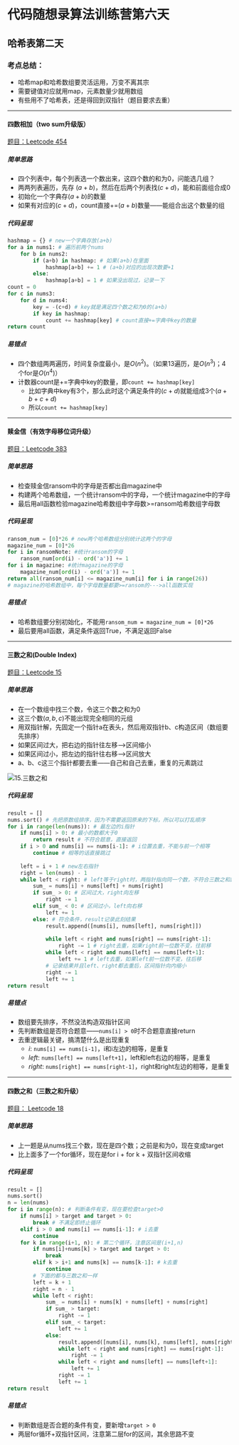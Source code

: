 # 代码随想录算法训练营第六天

## 哈希表第二天

### 考点总结：

- 哈希map和哈希数组要灵活运用，万变不离其宗
- 需要键值对应就用map，元素数量少就用数组
- 有些用不了哈希表，还是得回到双指针（题目要求去重）

---

#### 四数相加（two sum升级版）

[题目：Leetcode 454](https://leetcode.com/problems/4sum-ii)

##### 简单思路

- 四个列表中，每个列表选一个数出来，这四个数的和为0，问能选几组？
- 两两列表遍历，先存 $(a+b)$，然后在后两个列表找$(c+d)$，能和前面组合成0
- 初始化一个字典存$(a+b)$的数量
- 如果有对应的$(c+d)$，count直接+=$(a+b)$数量——能组合出这个数量的组

##### 代码呈现

```python
hashmap = {} # new一个字典存放(a+b)
for a in nums1: # 遍历前两个nums
    for b in nums2: 
        if (a+b) in hashmap: # 如果(a+b)在里面
            hashmap[a+b] += 1 # (a+b)对应的出现次数要+1
        else:
            hashmap[a+b] = 1 # 如果没出现过，记录一下
count = 0
for c in nums3:
    for d in nums4:
        key = -(c+d) # key就是满足四个数之和为0的(a+b)
        if key in hashmap:
            count += hashmap[key] # count直接+=字典中key的数量
return count 
```

##### 易错点

- 四个数组两两遍历，时间复杂度最小，是$O(n^2)$。（如果13遍历，是$O(n^3)$；4个for是$O(n^4)$）
- 计数器count是+=字典中key的数量，即`count += hashmap[key]`
  - 比如字典中key有3个，那么此时这个满足条件的$(c+d)$就能组成3个$(a+b+c+d)$
  - 所以`count += hashmap[key]`

---

#### 赎金信（有效字母移位词升级）

[题目：Leetcode 383](https://leetcode.com/problems/ransom-note)

##### 简单思路

- 检查赎金信ransom中的字母是否都出自magazine中
- 构建两个哈希数组，一个统计ransom中的字母，一个统计magazine中的字母
- 最后用all函数检验magazine哈希数组中字母数>=ransom哈希数组字母数

##### 代码呈现

```python
ransom_num = [0]*26 # new两个哈希数组分别统计这两个的字母
magazine_num = [0]*26
for i in ransomNote: #统计ransom的字母
    ransom_num[ord(i) - ord('a')] += 1
for i in magazine: #统计magazine的字母
    magazine_num[ord(i) - ord('a')] += 1
return all(ransom_num[i] <= magazine_num[i] for i in range(26)) 
# magazine的哈希数组中，每个字母数量都要>=ransom的--->all函数实现
```

##### 易错点

- 哈希数组要分别初始化，不能用`ransom_num = magazine_num = [0]*26`
- 最后要用all函数，满足条件返回True，不满足返回False

---

#### 三数之和(Double Index)

[题目：Leetcode 15](https://leetcode.com/problems/3sum)

##### 简单思路

- 在一个数组中找三个数，令这三个数之和为0
- 这三个数$(a,b,c)$不能出现完全相同的元组
- 用双指针解，先固定一个指针a在表头，然后用双指针b、c构造区间（数组要先排序）
- 如果区间过大，把右边的指针往左移-->区间缩小
- 如果区间过小，把左边的指针往右移-->区间放大
- a、b、c这三个指针都要去重——自己和自己去重，重复的元素跳过

![15.三数之和](https://camo.githubusercontent.com/195c8b882887df8176a7fc49b069b8a2696f1f47c962a9ebdc3fe961db473503/68747470733a2f2f636f64652d7468696e6b696e672e63646e2e626365626f732e636f6d2f676966732f31352e2545342542382538392545362539352542302545342542392538422545352539322538432e676966)

##### 代码呈现

```python
result = []
nums.sort() # 先把原数组排序，因为不需要返回原来的下标，所以可以打乱顺序
for i in range(len(nums)): # 最左边的i指针
    if nums[i] > 0: # 最小的数都大于0
        return result # 不符合题意，直接返回
    if i > 0 and nums[i] == nums[i-1]: # i位置去重，不能与前一个相等
        continue # 相等的话直接跳过
        
    left = i + 1 # new左右指针
    right = len(nums) - 1
    while left < right: # left等于right时，两指针指向同一个数，不符合三数之和题意
        sum_ = nums[i] + nums[left] + nums[right]
        if sum_ > 0: # 区间过大，right向左移
            right -= 1
        elif sum_ < 0: # 区间过小，left向右移
            left += 1
        else: # 符合条件，result记录此刻结果
            result.append([nums[i], nums[left], nums[right]])
            
            while left < right and nums[right] == nums[right-1]:
                right -= 1 # right去重，如果right前一位数不变，往前移
            while left < right and nums[left] == nums[left+1]:
                left += 1 # left去重，如果left前一位数不变，往后移
            # 记录结果并且left、right都去重后，区间指针向内缩小
            right -= 1
            left += 1
return result
```

##### 易错点

- 数组要先排序，不然没法构造双指针区间
- 先判断数组是否符合题意——`nums[i] > 0`时不合题意直接return
- 去重逻辑最关键，搞清楚什么是出现重复
  - $i$: `nums[i] == nums[i-1]`，i和i左边的相等，是重复
  - $left$: `nums[left] == nums[left+1]`，left和left右边的相等，是重复
  - $right$: `nums[right] == nums[right-1]`，right和right左边的相等，是重复

---

#### 四数之和（三数之和升级）

[题目： Leetcode 18](https://leetcode.com/problems/4sum)

##### 简单思路

- 上一题是从nums找三个数，现在是四个数；之前是和为0，现在变成target
- 比上面多了一个for循环，现在是for i + for k + 双指针区间收缩

##### 代码呈现

```python
result = []
nums.sort()
n = len(nums)
for i in range(n): # 判断条件有变，现在要检查target>0
    if nums[i] > target and target > 0:
        break # 不满足即终止循环
    elif i > 0 and nums[i] == nums[i-1]: # i去重
        continue
    for k in range(i+1, n): # 第二个循环，注意区间是(i+1,n)
        if nums[i]+nums[k] > target and target > 0:
            break
        elif k > i+1 and nums[k] == nums[k-1]: # k去重
            continue
        # 下面的都与三数之和一样    
        left = k + 1
        right = n - 1
        while left < right:
            sum_ = nums[i] + nums[k] + nums[left] + nums[right]
            if sum_ > target:
                right -= 1
            elif sum_ < target:
                left += 1
            else:
                result.append([nums[i], nums[k], nums[left], nums[right]])
                while left < right and nums[right] == nums[right-1]:
                    right -= 1
                while left < right and nums[left] == nums[left+1]:
                    left += 1
                right -= 1
                left += 1
return result
```

##### 易错点

- 判断数组是否合题的条件有变，要新增`target > 0`
- 两层for循环+双指针区间，注意第二层for的区间，其余思路不变